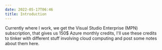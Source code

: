 ```yaml
---
date: 2022-05-17T06:46
title: Introduction
---
```


Currently where I work, we get the Visual Studio Enterprise (MPN) subscription,
that gives us 150$ Azure monthly credits, I'll use these credits to tinker with
different stuff involving cloud computing and post some notes about them here.
